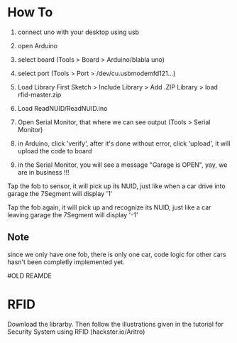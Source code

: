 # How To
1. connect uno with your desktop using usb
2. open Arduino
3. select board (Tools > Board > Arduino/blabla uno)
4. select port (Tools > Port > /dev/cu.usbmodemfd121...)

5. Load Library First
Sketch > Include Library > Add .ZIP Library > load rfid-master.zip
6. Load ReadNUID/ReadNUID.ino

9. Open Serial Monitor, that where we can see output (Tools > Serial Monitor)

8. in Arduino, click 'verify', after it's done without error, click 'upload', it will upload the code to board

9. in the Serial Monitor, you will see a message "Garage is OPEN", yay, we are in business !!! 
<p> Tap the fob to sensor, it will pick up its NUID, just like when a car drive into garage
the 7Segment will display '1'</p>
<p> Tap the fob again, it will pick up and recognize its NUID, just like a car leaving garage
the 7Segment will display '-1'</p>

<h2>Note</h2>
<p>since we only have one fob, there is only one car, code logic for other cars hasn't been completly implemented yet.</p>

#OLD REAMDE 
# RFID
Download the librarby. Then follow the illustrations given in the tutorial for Security System using RFID (hackster.io/Aritro)
